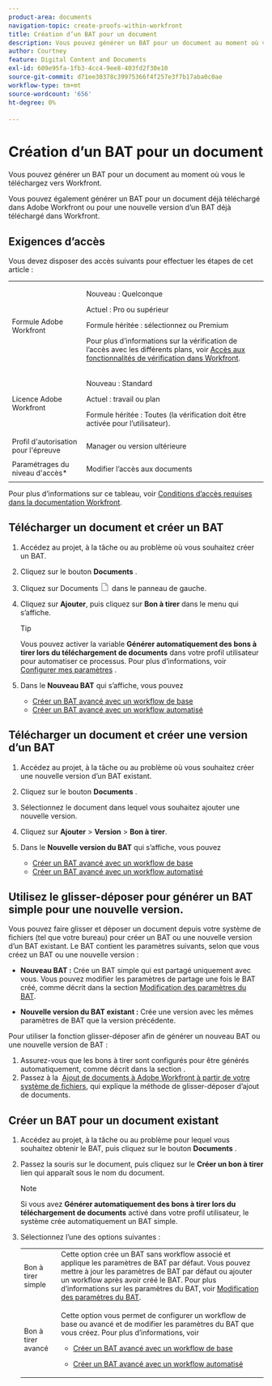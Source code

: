 ```yaml
---
product-area: documents
navigation-topic: create-proofs-within-workfront
title: Création d’un BAT pour un document
description: Vous pouvez générer un BAT pour un document au moment où vous le téléchargez vers Workfront. Vous pouvez également générer un BAT pour un document déjà téléchargé dans Adobe Workfront ou pour une nouvelle version d’un BAT déjà téléchargé dans Workfront.
author: Courtney
feature: Digital Content and Documents
exl-id: 609e95fa-1fb3-4cc4-9ee8-403fd2f30e10
source-git-commit: d71ee30378c39975366f4f257e3f7b17aba0c0ae
workflow-type: tm+mt
source-wordcount: '656'
ht-degree: 0%

---
```


# Création d’un BAT pour un document

<!-- Audited: 1/2024 -->

Vous pouvez générer un BAT pour un document au moment où vous le téléchargez vers Workfront.

Vous pouvez également générer un BAT pour un document déjà téléchargé dans Adobe Workfront ou pour une nouvelle version d’un BAT déjà téléchargé dans Workfront.

<!--
If a proof fails to generate after following the steps described in the following sections, see [Troubleshoot proof creation failures](../../../review-and-approve-work/proofing/tips-tricks-and-troubleshooting/troubleshooting-proof-creation-failures.md).
-->

## Exigences d’accès

Vous devez disposer des accès suivants pour effectuer les étapes de cet article :

<table style="table-layout:auto"> 
 <col> 
 <col> 
 <tbody> 
  <tr> 
   <td role="rowheader">Formule Adobe Workfront</td> 
   <td> 
   <p>Nouveau : Quelconque </p>
   <p>Actuel : Pro ou supérieur</p> <p>Formule héritée : sélectionnez ou Premium</p> <p>Pour plus d’informations sur la vérification de l’accès avec les différents plans, voir <a href="/help/quicksilver/administration-and-setup/manage-workfront/configure-proofing/access-to-proofing-functionality.md" class="MCXref xref">Accès aux fonctionnalités de vérification dans Workfront</a>.</p> </td> 
  </tr> 
  <tr> 
   <td role="rowheader">Licence Adobe Workfront</td> 
   <td> 
   <p>Nouveau : Standard</p>
   <p>Actuel : travail ou plan</p> <p>Formule héritée : Toutes (la vérification doit être activée pour l’utilisateur).</p> </td> 
  </tr> 
  <tr> 
   <td role="rowheader">Profil d'autorisation pour l'épreuve </td> 
   <td>Manager ou version ultérieure</td> 
  </tr> 
  <tr> 
   <td role="rowheader">Paramétrages du niveau d'accès*</td> 
   <td> <p>Modifier l’accès aux documents</p> </td> 
  </tr> 
 </tbody> 
</table>

Pour plus d’informations sur ce tableau, voir [Conditions d’accès requises dans la documentation Workfront](/help/quicksilver/administration-and-setup/add-users/access-levels-and-object-permissions/access-level-requirements-in-documentation.md).

## Télécharger un document et créer un BAT

1. Accédez au projet, à la tâche ou au problème où vous souhaitez créer un BAT.
1. Cliquez sur le bouton **Documents** .
1. Cliquez sur Documents ![](assets/document-icon.png) dans le panneau de gauche.
1. Cliquez sur **Ajouter**, puis cliquez sur **Bon à tirer** dans le menu qui s’affiche.

   >[!TIP]
   >
   >Vous pouvez activer la variable **Générer automatiquement des bons à tirer lors du téléchargement de documents** dans votre profil utilisateur pour automatiser ce processus. Pour plus d’informations, voir [Configurer mes paramètres](../../../workfront-basics/manage-your-account-and-profile/configuring-your-user-profile/configure-my-settings.md) .

1. Dans le **Nouveau BAT** qui s’affiche, vous pouvez

   * [Créer un BAT avancé avec un workflow de base](../../../review-and-approve-work/proofing/creating-proofs-within-workfront/configure-basic-proof-workflow.md)
   * [Créer un BAT avancé avec un workflow automatisé](../../../review-and-approve-work/proofing/creating-proofs-within-workfront/create-automated-proof-workflow.md)

## Télécharger un document et créer une version d’un BAT

1. Accédez au projet, à la tâche ou au problème où vous souhaitez créer une nouvelle version d’un BAT existant.
1. Cliquez sur le bouton **Documents** .
1. Sélectionnez le document dans lequel vous souhaitez ajouter une nouvelle version.
1. Cliquez sur **Ajouter** > **Version** > **Bon à tirer**.
1. Dans le **Nouvelle version du BAT** qui s’affiche, vous pouvez

   * [Créer un BAT avancé avec un workflow de base](../../../review-and-approve-work/proofing/creating-proofs-within-workfront/configure-basic-proof-workflow.md)
   * [Créer un BAT avancé avec un workflow automatisé](../../../review-and-approve-work/proofing/creating-proofs-within-workfront/create-automated-proof-workflow.md)

## Utilisez le glisser-déposer pour générer un BAT simple pour une nouvelle version.

Vous pouvez faire glisser et déposer un document depuis votre système de fichiers (tel que votre bureau) pour créer un BAT ou une nouvelle version d’un BAT existant. Le BAT contient les paramètres suivants, selon que vous créez un BAT ou une nouvelle version :

* **Nouveau BAT :** Crée un BAT simple qui est partagé uniquement avec vous. Vous pouvez modifier les paramètres de partage une fois le BAT créé, comme décrit dans la section [Modification des paramètres du BAT](../../../review-and-approve-work/proofing/managing-proofs-within-workfront/edit-proof-settings.md).

* **Nouvelle version du BAT existant :** Crée une version avec les mêmes paramètres de BAT que la version précédente.

Pour utiliser la fonction glisser-déposer afin de générer un nouveau BAT ou une nouvelle version de BAT :

1. Assurez-vous que les bons à tirer sont configurés pour être générés automatiquement, comme décrit dans la section .
1. Passez à la  [Ajout de documents à Adobe Workfront à partir de votre système de fichiers](../../../documents/adding-documents-to-workfront/add-documents-from-file-system.md), qui explique la méthode de glisser-déposer d’ajout de documents. 

## Créer un BAT pour un document existant

1. Accédez au projet, à la tâche ou au problème pour lequel vous souhaitez obtenir le BAT, puis cliquez sur le bouton **Documents** .
1. Passez la souris sur le document, puis cliquez sur le **Créer un bon à tirer** lien qui apparaît sous le nom du document.

   >[!NOTE]
   >
   >Si vous avez **Générer automatiquement des bons à tirer lors du téléchargement de documents** activé dans votre profil utilisateur, le système crée automatiquement un BAT simple.

1. Sélectionnez l’une des options suivantes :

   <table style="table-layout:auto"> 
    <col> 
    <col> 
    <tbody> 
     <tr> 
      <td role="rowheader">Bon à tirer simple</td> 
      <td>Cette option crée un BAT sans workflow associé et applique les paramètres de BAT par défaut. Vous pouvez mettre à jour les paramètres de BAT par défaut ou ajouter un workflow après avoir créé le BAT. Pour plus d’informations sur les paramètres du BAT, voir <a href="../../../review-and-approve-work/proofing/managing-proofs-within-workfront/edit-proof-settings.md" class="MCXref xref">Modification des paramètres du BAT</a>.</td> 
     </tr> 
     <tr> 
      <td role="rowheader">Bon à tirer avancé</td> 
      <td> <p>Cette option vous permet de configurer un workflow de base ou avancé et de modifier les paramètres du BAT que vous créez. Pour plus d’informations, voir </p> 
       <ul> 
        <li> <p><a href="../../../review-and-approve-work/proofing/creating-proofs-within-workfront/configure-basic-proof-workflow.md" class="MCXref xref">Créer un BAT avancé avec un workflow de base</a> </p> </li> 
        <li> <p><a href="../../../review-and-approve-work/proofing/creating-proofs-within-workfront/create-automated-proof-workflow.md" class="MCXref xref">Créer un BAT avancé avec un workflow automatisé</a> </p> </li> 
       </ul> </td> 
     </tr> 
    </tbody> 
   </table>
